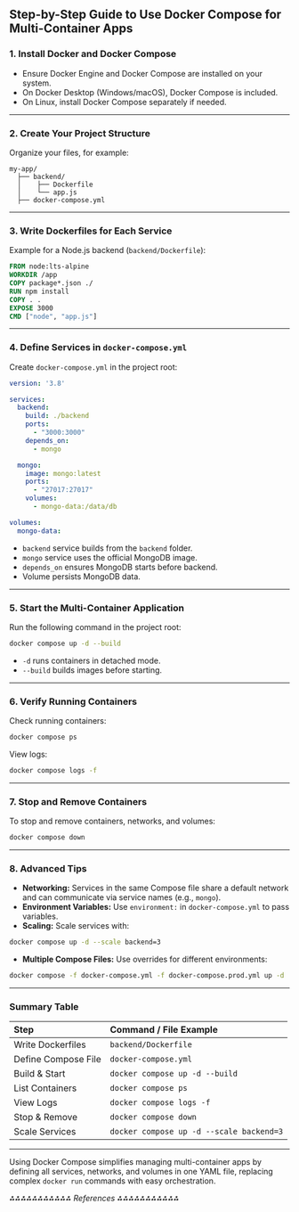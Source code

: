 ## Step-by-Step Guide to Use Docker Compose for Multi-Container Apps

### 1. Install Docker and Docker Compose

- Ensure Docker Engine and Docker Compose are installed on your system.
- On Docker Desktop (Windows/macOS), Docker Compose is included.
- On Linux, install Docker Compose separately if needed.

---

### 2. Create Your Project Structure

Organize your files, for example:

```
my-app/
  ├── backend/
  │    ├── Dockerfile
  │    └── app.js
  ├── docker-compose.yml
```


---

### 3. Write Dockerfiles for Each Service

Example for a Node.js backend (`backend/Dockerfile`):

```dockerfile
FROM node:lts-alpine
WORKDIR /app
COPY package*.json ./
RUN npm install
COPY . .
EXPOSE 3000
CMD ["node", "app.js"]
```


---

### 4. Define Services in `docker-compose.yml`

Create `docker-compose.yml` in the project root:

```yaml
version: '3.8'

services:
  backend:
    build: ./backend
    ports:
      - "3000:3000"
    depends_on:
      - mongo

  mongo:
    image: mongo:latest
    ports:
      - "27017:27017"
    volumes:
      - mongo-data:/data/db

volumes:
  mongo-data:
```

- `backend` service builds from the `backend` folder.
- `mongo` service uses the official MongoDB image.
- `depends_on` ensures MongoDB starts before backend.
- Volume persists MongoDB data.

---

### 5. Start the Multi-Container Application

Run the following command in the project root:

```bash
docker compose up -d --build
```

- `-d` runs containers in detached mode.
- `--build` builds images before starting.

---

### 6. Verify Running Containers

Check running containers:

```bash
docker compose ps
```

View logs:

```bash
docker compose logs -f
```


---

### 7. Stop and Remove Containers

To stop and remove containers, networks, and volumes:

```bash
docker compose down
```


---

### 8. Advanced Tips

- **Networking:** Services in the same Compose file share a default network and can communicate via service names (e.g., `mongo`).
- **Environment Variables:** Use `environment:` in `docker-compose.yml` to pass variables.
- **Scaling:** Scale services with:

```bash
docker compose up -d --scale backend=3
```

- **Multiple Compose Files:** Use overrides for different environments:

```bash
docker compose -f docker-compose.yml -f docker-compose.prod.yml up -d
```


---

### Summary Table

| Step | Command / File Example |
| :-- | :-- |
| Write Dockerfiles | `backend/Dockerfile` |
| Define Compose File | `docker-compose.yml` |
| Build \& Start | `docker compose up -d --build` |
| List Containers | `docker compose ps` |
| View Logs | `docker compose logs -f` |
| Stop \& Remove | `docker compose down` |
| Scale Services | `docker compose up -d --scale backend=3` |


---

Using Docker Compose simplifies managing multi-container apps by defining all services, networks, and volumes in one YAML file, replacing complex `docker run` commands with easy orchestration.

*⁂⁂⁂⁂⁂⁂⁂⁂⁂⁂⁂ References ⁂⁂⁂⁂⁂⁂⁂⁂⁂⁂⁂*

[^1]: https://docs.docker.com/get-started/docker-concepts/running-containers/multi-container-applications/

[^2]: https://dev.to/mukhilpadmanabhan/a-simple-guide-to-docker-compose-multi-container-applications-5e0g

[^3]: https://www.ionos.com/digitalguide/server/configuration/docker-compose-tutorial/

[^4]: https://www.datacamp.com/tutorial/docker-compose-guide

[^5]: https://docs.docker.com/get-started/workshop/07_multi_container/

[^6]: https://www.youtube.com/watch?v=23ij4bub_Hw

[^7]: https://learn.microsoft.com/en-us/dotnet/architecture/microservices/multi-container-microservice-net-applications/multi-container-applications-docker-compose

[^8]: https://labex.io/tutorials/docker-how-to-configure-and-manage-multi-container-docker-applications-393009

